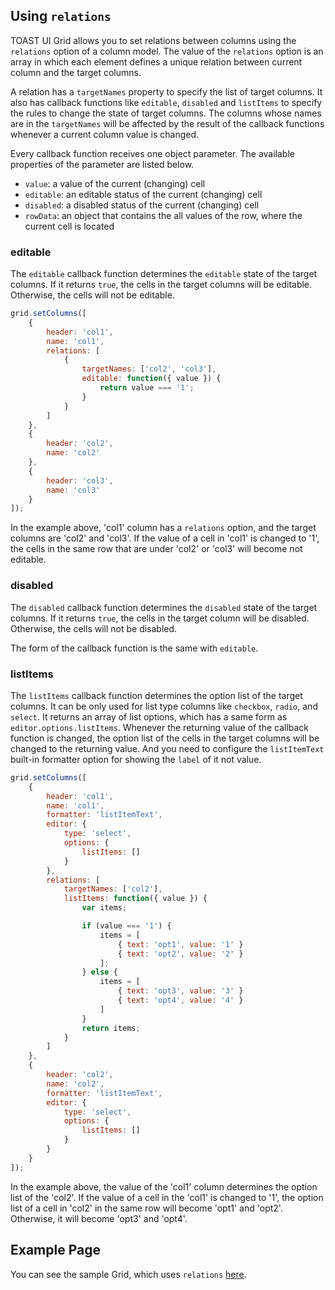 ## Using `relations`

TOAST UI Grid allows you to set relations between columns using the `relations` option of a column model. The value of the `relations` option is an array in which each element defines a unique relation between current column and the target columns.

A relation has a `targetNames` property to specify the list of target columns. It also has callback functions like `editable`, `disabled` and `listItems` to specify the rules to change the state of target columns. The columns whose names are in the `targetNames` will be affected by the result of the callback functions whenever a current column value is changed.

Every callback function receives one object parameter. The available properties of the parameter are listed below.
- `value`: a value of the current (changing) cell
- `editable`: an editable status of the current (changing) cell
- `disabled`: a disabled status of the current (changing) cell
- `rowData`: an object that contains the all values of the row, where the current cell is located

### editable

The `editable` callback function determines the `editable` state of the target columns. If it returns `true`, the cells in the target columns will be editable. Otherwise, the cells will not be editable.

```javascript
grid.setColumns([
    {
        header: 'col1',
        name: 'col1',
        relations: [
            {
                targetNames: ['col2', 'col3'],
                editable: function({ value }) {
                    return value === '1';
                }
            }    
        ]        
    },
    {
        header: 'col2',
        name: 'col2'
    },
    {
        header: 'col3',
        name: 'col3'
    }
]);
```

In the example above, 'col1' column has a `relations` option, and the target columns are 'col2' and 'col3'. If the value of a cell in 'col1' is changed to '1', the cells in the same row that are under 'col2' or 'col3' will become not editable.


### disabled

The `disabled` callback function determines the `disabled` state of the target columns. If it returns `true`, the cells in the target column will be disabled. Otherwise, the cells will not be disabled.

The form of the callback function is the same with `editable`.

### listItems

The `listItems` callback function determines the option list of the target columns. It can be only used for list type columns like `checkbox`, `radio`, and `select`. It returns an array of list options, which has a same form as  `editor.options.listItems`. Whenever the returning value of the callback function is changed, the option list of the cells in the target columns will be changed to the returning value. And you need to configure the `listItemText` built-in formatter option for showing the `label` of it not value.

```javascript
grid.setColumns([
    {
        header: 'col1',
        name: 'col1',
        formatter: 'listItemText',
        editor: {
            type: 'select',
            options: {
                listItems: []
            }
        },
        relations: [
            targetNames: ['col2'],
            listItems: function({ value }) {
                var items;

                if (value === '1') {
                    items = [
                        { text: 'opt1', value: '1' }
                        { text: 'opt2', value: '2' }    
                    ];
                } else {
                    items = [
                        { text: 'opt3', value: '3' }
                        { text: 'opt4', value: '4' }    
                    ]    
                }
                return items;
            }
        ]    
    },
    {
        header: 'col2',
        name: 'col2',
        formatter: 'listItemText',
        editor: {
            type: 'select',
            options: {
                listItems: []
            }
        }
    }
]);
```

In the example above, the value of the 'col1' column determines the option list of the 'col2'. If the value of a cell in the 'col1' is changed to '1', the option list of a cell in 'col2' in the same row will become 'opt1' and 'opt2'. Otherwise, it will become 'opt3' and 'opt4'.

## Example Page

You can see the sample Grid, which uses `relations` [here](https://nhn.github.io/tui.grid/api/tutorial-example05-relation-columns.html).
